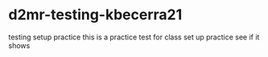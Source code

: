 # d2mr-testing-kbecerra21
testing setup practice 
this is a practice test for class 
set up practice see if it shows 

